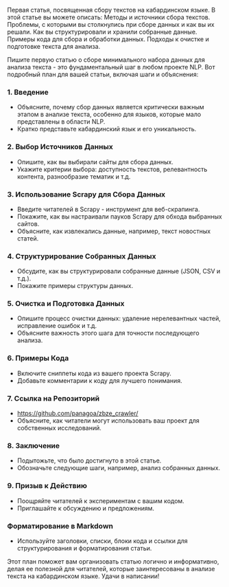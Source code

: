 Первая статья, посвященная сбору текстов на кабардинском языке. В этой статье вы можете описать:
Методы и источники сбора текстов.
Проблемы, с которыми вы столкнулись при сборе данных и как вы их решали.
Как вы структурировали и хранили собранные данные.
Примеры кода для сбора и обработки данных.
Подходы к очистке и подготовке текста для анализа.


Пишите первую статью о сборе минимального набора данных для анализа текста - это фундаментальный шаг в любом проекте NLP. Вот подробный план для вашей статьи, включая шаги и объяснения:

### 1. **Введение**
- Объясните, почему сбор данных является критически важным этапом в анализе текста, особенно для языков, которые мало представлены в области NLP.
- Кратко представьте кабардинский язык и его уникальность.

### 2. **Выбор Источников Данных**
- Опишите, как вы выбирали сайты для сбора данных.
- Укажите критерии выбора: доступность текстов, релевантность контента, разнообразие тематик и т.д.

### 3. **Использование Scrapy для Сбора Данных**
- Введите читателей в Scrapy - инструмент для веб-скрапинга.
- Покажите, как вы настраивали пауков Scrapy для обхода выбранных сайтов.
- Объясните, как извлекались данные, например, текст новостных статей.

### 4. **Структурирование Собранных Данных**
- Обсудите, как вы структурировали собранные данные (JSON, CSV и т.д.).
- Покажите примеры структуры данных.

### 5. **Очистка и Подготовка Данных**
- Опишите процесс очистки данных: удаление нерелевантных частей, исправление ошибок и т.д.
- Объясните важность этого шага для точности последующего анализа.

### 6. **Примеры Кода**
- Включите сниппеты кода из вашего проекта Scrapy.
- Добавьте комментарии к коду для лучшего понимания.

### 7. **Ссылка на Репозиторий**
- https://github.com/panagoa/zbze_crawler/
- Объясните, как читатели могут использовать ваш проект для собственных исследований.

### 8. **Заключение**
- Подытожьте, что было достигнуто в этой статье.
- Обозначьте следующие шаги, например, анализ собранных данных.

### 9. **Призыв к Действию**
- Поощряйте читателей к экспериментам с вашим кодом.
- Приглашайте к обсуждению и предложениям.

### Форматирование в Markdown
- Используйте заголовки, списки, блоки кода и ссылки для структурирования и форматирования статьи.

Этот план поможет вам организовать статью логично и информативно, делая ее полезной для читателей, которые заинтересованы в анализе текста на кабардинском языке. Удачи в написании!
